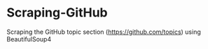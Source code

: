 # Scraping-GitHub
Scraping the GitHub topic section (https://github.com/topics) using BeautifulSoup4

